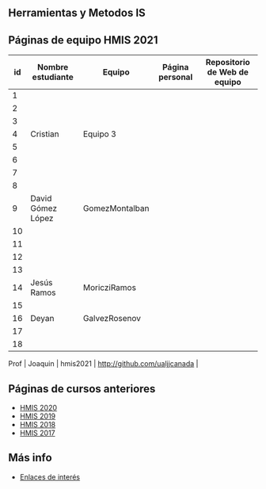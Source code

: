 ## Herramientas y Metodos IS

## Páginas de equipo HMIS 2021

id | Nombre estudiante  | Equipo | Página personal | Repositorio de Web de equipo 
-- | ----------------- | ----------------- | ----------------- | -----------------
1 | | | | 
2 | | | | 
3 | | | | 
4 |Cristian |Equipo 3 | | 
5 | | | | 
6 | | | | 
7 | | | | 
8 | | | | 
9 | David Gómez López | GomezMontalban | | 
10 | | | | 
11 | | | |
12 | | | | 
13 | | | | 
14 | Jesús Ramos | MoricziRamos |  | 
15 | | | | 
16 | Deyan | GalvezRosenov | | 
17 | | | | 
18 | | | | 


Prof | Joaquin | hmis2021 | http://github.com/ualjjcanada  |


## Páginas de cursos anteriores
* [HMIS 2020](index2020.md)
* [HMIS 2019](index2019.md)
* [HMIS 2018](index2018.md)
* [HMIS 2017](index2017.md)

## Más info
* [Enlaces de interés](enlaces.md)
